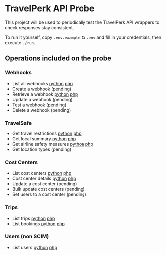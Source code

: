 # TravelPerk API Probe

This project will be used to periodically test the TravelPerk API wrappers to check responses stay consistent.

To run it yourself, copy `.env.example` to `.env` and fill in your credentials, then execute `./run`.

## Operations included on the probe

### Webhooks
 - List all webhooks [python](https://github.com/namelivia/travelperk-http-python/wiki/Webhooks#list-all-webhooks) [php](https://github.com/namelivia/travelperk-http-php/wiki/Webhooks#list-all-webhooks)
 - Create a webhook (pending)
 - Retrieve a webhook [python](https://github.com/namelivia/travelperk-http-python/wiki/Webhooks#retrieve-a-webhook) [php](https://github.com/namelivia/travelperk-http-php/wiki/Webhooks#retrieve-a-webhook)
 - Update a webhook (pending)
 - Test a webhook (pending)
 - Delete a webhook (pending)

### TravelSafe
 - Get travel restrictions [python](https://github.com/namelivia/travelperk-http-python/wiki/TravelSafe#get-travel-restrictions) [php](https://github.com/namelivia/travelperk-http-php/wiki/TravelSafe#get-travel-restrictions)
 - Get local summary [python](https://github.com/namelivia/travelperk-http-python/wiki/TravelSafe#get-local-summary) [php](https://github.com/namelivia/travelperk-http-php/wiki/TravelSafe#get-local-summary)
 - Get airline safety measures [python](https://github.com/namelivia/travelperk-http-python/wiki/TravelSafe#get-airline-safety-measures) [php](https://github.com/namelivia/travelperk-http-php/wiki/TravelSafe#get-airline-safety-measures)
 - Get location types (pending)

### Cost Centers
 - List cost centers [python](https://github.com/namelivia/travelperk-http-python/wiki/Cost-Centers#list-of-cost-centers) [php](https://github.com/namelivia/travelperk-http-php/wiki/Cost-Centers#list-of-cost-centers)
 - Cost center details [python](https://github.com/namelivia/travelperk-http-python/wiki/Cost-Centers#details-of-a-cost-center) [php](https://github.com/namelivia/travelperk-http-php/wiki/Cost-Centers#details-of-a-cost-center)
 - Update a cost center (pending)
 - Bulk update cost centers (pending)
 - Set users to a cost center (pending) 
 
### Trips
 - List trips [python](https://github.com/namelivia/travelperk-http-python/wiki/Trips#list-all-trips) [php](https://github.com/namelivia/travelperk-http-php/wiki/Trips#list-all-trips)
 - List bookings [python](https://github.com/namelivia/travelperk-http-python/wiki/Trips#list-all-bookings) [php](https://github.com/namelivia/travelperk-http-php/wiki/Trips#list-all-bookings)

### Users (non SCIM)
 - List users [python](https://github.com/namelivia/travelperk-http-python/wiki/Users-(non-SCIM)#list-all-users) [php](https://github.com/namelivia/travelperk-http-php/wiki/Users-(non-SCIM)#list-all-users)
